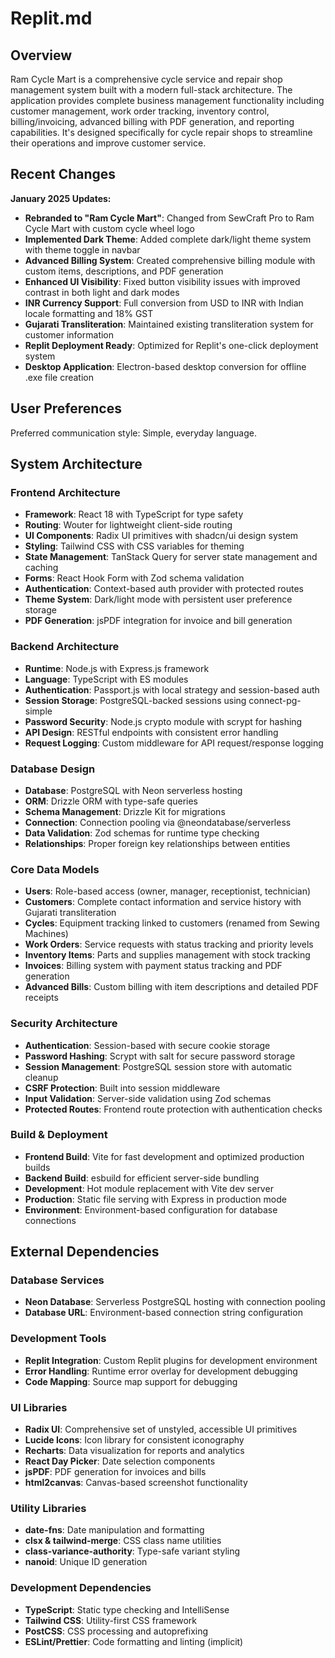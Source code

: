 # Replit.md

## Overview

Ram Cycle Mart is a comprehensive cycle service and repair shop management system built with a modern full-stack architecture. The application provides complete business management functionality including customer management, work order tracking, inventory control, billing/invoicing, advanced billing with PDF generation, and reporting capabilities. It's designed specifically for cycle repair shops to streamline their operations and improve customer service.

## Recent Changes

**January 2025 Updates:**
- **Rebranded to "Ram Cycle Mart"**: Changed from SewCraft Pro to Ram Cycle Mart with custom cycle wheel logo
- **Implemented Dark Theme**: Added complete dark/light theme system with theme toggle in navbar
- **Advanced Billing System**: Created comprehensive billing module with custom items, descriptions, and PDF generation
- **Enhanced UI Visibility**: Fixed button visibility issues with improved contrast in both light and dark modes
- **INR Currency Support**: Full conversion from USD to INR with Indian locale formatting and 18% GST
- **Gujarati Transliteration**: Maintained existing transliteration system for customer information
- **Replit Deployment Ready**: Optimized for Replit's one-click deployment system
- **Desktop Application**: Electron-based desktop conversion for offline .exe file creation

## User Preferences

Preferred communication style: Simple, everyday language.

## System Architecture

### Frontend Architecture
- **Framework**: React 18 with TypeScript for type safety
- **Routing**: Wouter for lightweight client-side routing
- **UI Components**: Radix UI primitives with shadcn/ui design system
- **Styling**: Tailwind CSS with CSS variables for theming
- **State Management**: TanStack Query for server state management and caching
- **Forms**: React Hook Form with Zod schema validation
- **Authentication**: Context-based auth provider with protected routes
- **Theme System**: Dark/light mode with persistent user preference storage
- **PDF Generation**: jsPDF integration for invoice and bill generation

### Backend Architecture
- **Runtime**: Node.js with Express.js framework
- **Language**: TypeScript with ES modules
- **Authentication**: Passport.js with local strategy and session-based auth
- **Session Storage**: PostgreSQL-backed sessions using connect-pg-simple
- **Password Security**: Node.js crypto module with scrypt for hashing
- **API Design**: RESTful endpoints with consistent error handling
- **Request Logging**: Custom middleware for API request/response logging

### Database Design
- **Database**: PostgreSQL with Neon serverless hosting
- **ORM**: Drizzle ORM with type-safe queries
- **Schema Management**: Drizzle Kit for migrations
- **Connection**: Connection pooling via @neondatabase/serverless
- **Data Validation**: Zod schemas for runtime type checking
- **Relationships**: Proper foreign key relationships between entities

### Core Data Models
- **Users**: Role-based access (owner, manager, receptionist, technician)
- **Customers**: Complete contact information and service history with Gujarati transliteration
- **Cycles**: Equipment tracking linked to customers (renamed from Sewing Machines)
- **Work Orders**: Service requests with status tracking and priority levels
- **Inventory Items**: Parts and supplies management with stock tracking
- **Invoices**: Billing system with payment status tracking and PDF generation
- **Advanced Bills**: Custom billing with item descriptions and detailed PDF receipts

### Security Architecture
- **Authentication**: Session-based with secure cookie storage
- **Password Hashing**: Scrypt with salt for secure password storage
- **Session Management**: PostgreSQL session store with automatic cleanup
- **CSRF Protection**: Built into session middleware
- **Input Validation**: Server-side validation using Zod schemas
- **Protected Routes**: Frontend route protection with authentication checks

### Build & Deployment
- **Frontend Build**: Vite for fast development and optimized production builds
- **Backend Build**: esbuild for efficient server-side bundling
- **Development**: Hot module replacement with Vite dev server
- **Production**: Static file serving with Express in production mode
- **Environment**: Environment-based configuration for database connections

## External Dependencies

### Database Services
- **Neon Database**: Serverless PostgreSQL hosting with connection pooling
- **Database URL**: Environment-based connection string configuration

### Development Tools
- **Replit Integration**: Custom Replit plugins for development environment
- **Error Handling**: Runtime error overlay for development debugging
- **Code Mapping**: Source map support for debugging

### UI Libraries
- **Radix UI**: Comprehensive set of unstyled, accessible UI primitives
- **Lucide Icons**: Icon library for consistent iconography
- **Recharts**: Data visualization for reports and analytics
- **React Day Picker**: Date selection components
- **jsPDF**: PDF generation for invoices and bills
- **html2canvas**: Canvas-based screenshot functionality

### Utility Libraries
- **date-fns**: Date manipulation and formatting
- **clsx & tailwind-merge**: CSS class name utilities
- **class-variance-authority**: Type-safe variant styling
- **nanoid**: Unique ID generation

### Development Dependencies
- **TypeScript**: Static type checking and IntelliSense
- **Tailwind CSS**: Utility-first CSS framework
- **PostCSS**: CSS processing and autoprefixing
- **ESLint/Prettier**: Code formatting and linting (implicit)